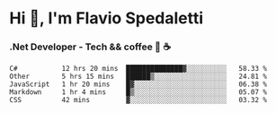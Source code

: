 # Hi 👋, I'm Flavio Spedaletti
### .Net Developer - Tech && coffee 🤖 ☕

<!--START_SECTION:waka-->
```text
C#           12 hrs 20 mins  ██████████████▓░░░░░░░░░░   58.33 % 
Other        5 hrs 15 mins   ██████▒░░░░░░░░░░░░░░░░░░   24.81 % 
JavaScript   1 hr 20 mins    █▓░░░░░░░░░░░░░░░░░░░░░░░   06.38 % 
Markdown     1 hr 4 mins     █▒░░░░░░░░░░░░░░░░░░░░░░░   05.07 % 
CSS          42 mins         ▓░░░░░░░░░░░░░░░░░░░░░░░░   03.32 % 
```
<!--END_SECTION:waka-->

<!--
[![Top Langs](https://github-readme-stats.vercel.app/api/top-langs/?username=flaviospedaletti&layout=compact&theme=radical)](https://github.com/anuraghazra/github-readme-stats)
-->

<!--
**FlavioSpedaletti/FlavioSpedaletti** is a ✨ _special_ ✨ repository because its `README.md` (this file) appears on your GitHub profile.

Here are some ideas to get you started:

- 🔭 I’m currently working on ...
- 🌱 I’m currently learning ...
- 👯 I’m looking to collaborate on ...
- 🤔 I’m looking for help with ...
- 💬 Ask me about ...
- 📫 How to reach me: ...
- 😄 Pronouns: ...
- ⚡ Fun fact: ...
-->
